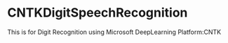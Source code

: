 # CNTKDigitSpeechRecognition
This is for Digit Recognition using Microsoft DeepLearning Platform:CNTK

